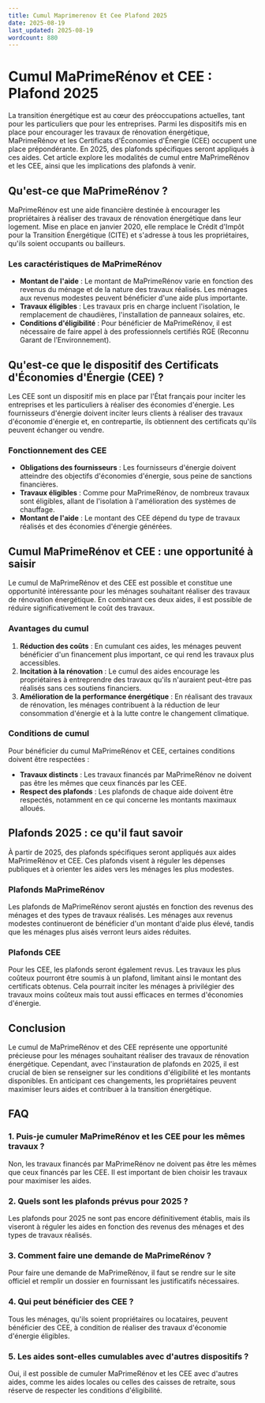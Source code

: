 ```yaml
---
title: Cumul Maprimerenov Et Cee Plafond 2025
date: 2025-08-19
last_updated: 2025-08-19
wordcount: 880
---
```


# Cumul MaPrimeRénov et CEE : Plafond 2025

La transition énergétique est au cœur des préoccupations actuelles, tant pour les particuliers que pour les entreprises. Parmi les dispositifs mis en place pour encourager les travaux de rénovation énergétique, MaPrimeRénov et les Certificats d'Économies d'Énergie (CEE) occupent une place prépondérante. En 2025, des plafonds spécifiques seront appliqués à ces aides. Cet article explore les modalités de cumul entre MaPrimeRénov et les CEE, ainsi que les implications des plafonds à venir.

## Qu'est-ce que MaPrimeRénov ?

MaPrimeRénov est une aide financière destinée à encourager les propriétaires à réaliser des travaux de rénovation énergétique dans leur logement. Mise en place en janvier 2020, elle remplace le Crédit d'Impôt pour la Transition Énergétique (CITE) et s'adresse à tous les propriétaires, qu'ils soient occupants ou bailleurs. 

### Les caractéristiques de MaPrimeRénov

- **Montant de l'aide** : Le montant de MaPrimeRénov varie en fonction des revenus du ménage et de la nature des travaux réalisés. Les ménages aux revenus modestes peuvent bénéficier d'une aide plus importante.
- **Travaux éligibles** : Les travaux pris en charge incluent l'isolation, le remplacement de chaudières, l'installation de panneaux solaires, etc.
- **Conditions d'éligibilité** : Pour bénéficier de MaPrimeRénov, il est nécessaire de faire appel à des professionnels certifiés RGE (Reconnu Garant de l’Environnement).

## Qu'est-ce que le dispositif des Certificats d'Économies d'Énergie (CEE) ?

Les CEE sont un dispositif mis en place par l'État français pour inciter les entreprises et les particuliers à réaliser des économies d'énergie. Les fournisseurs d'énergie doivent inciter leurs clients à réaliser des travaux d'économie d'énergie et, en contrepartie, ils obtiennent des certificats qu'ils peuvent échanger ou vendre.

### Fonctionnement des CEE

- **Obligations des fournisseurs** : Les fournisseurs d'énergie doivent atteindre des objectifs d'économies d'énergie, sous peine de sanctions financières.
- **Travaux éligibles** : Comme pour MaPrimeRénov, de nombreux travaux sont éligibles, allant de l'isolation à l'amélioration des systèmes de chauffage.
- **Montant de l'aide** : Le montant des CEE dépend du type de travaux réalisés et des économies d'énergie générées.

## Cumul MaPrimeRénov et CEE : une opportunité à saisir

Le cumul de MaPrimeRénov et des CEE est possible et constitue une opportunité intéressante pour les ménages souhaitant réaliser des travaux de rénovation énergétique. En combinant ces deux aides, il est possible de réduire significativement le coût des travaux.

### Avantages du cumul

1. **Réduction des coûts** : En cumulant ces aides, les ménages peuvent bénéficier d'un financement plus important, ce qui rend les travaux plus accessibles.
2. **Incitation à la rénovation** : Le cumul des aides encourage les propriétaires à entreprendre des travaux qu'ils n'auraient peut-être pas réalisés sans ces soutiens financiers.
3. **Amélioration de la performance énergétique** : En réalisant des travaux de rénovation, les ménages contribuent à la réduction de leur consommation d'énergie et à la lutte contre le changement climatique.

### Conditions de cumul

Pour bénéficier du cumul MaPrimeRénov et CEE, certaines conditions doivent être respectées :

- **Travaux distincts** : Les travaux financés par MaPrimeRénov ne doivent pas être les mêmes que ceux financés par les CEE.
- **Respect des plafonds** : Les plafonds de chaque aide doivent être respectés, notamment en ce qui concerne les montants maximaux alloués.

## Plafonds 2025 : ce qu'il faut savoir

À partir de 2025, des plafonds spécifiques seront appliqués aux aides MaPrimeRénov et CEE. Ces plafonds visent à réguler les dépenses publiques et à orienter les aides vers les ménages les plus modestes.

### Plafonds MaPrimeRénov

Les plafonds de MaPrimeRénov seront ajustés en fonction des revenus des ménages et des types de travaux réalisés. Les ménages aux revenus modestes continueront de bénéficier d'un montant d'aide plus élevé, tandis que les ménages plus aisés verront leurs aides réduites.

### Plafonds CEE

Pour les CEE, les plafonds seront également revus. Les travaux les plus coûteux pourront être soumis à un plafond, limitant ainsi le montant des certificats obtenus. Cela pourrait inciter les ménages à privilégier des travaux moins coûteux mais tout aussi efficaces en termes d'économies d'énergie.

## Conclusion

Le cumul de MaPrimeRénov et des CEE représente une opportunité précieuse pour les ménages souhaitant réaliser des travaux de rénovation énergétique. Cependant, avec l'instauration de plafonds en 2025, il est crucial de bien se renseigner sur les conditions d'éligibilité et les montants disponibles. En anticipant ces changements, les propriétaires peuvent maximiser leurs aides et contribuer à la transition énergétique.

## FAQ

### 1. Puis-je cumuler MaPrimeRénov et les CEE pour les mêmes travaux ?

Non, les travaux financés par MaPrimeRénov ne doivent pas être les mêmes que ceux financés par les CEE. Il est important de bien choisir les travaux pour maximiser les aides.

### 2. Quels sont les plafonds prévus pour 2025 ?

Les plafonds pour 2025 ne sont pas encore définitivement établis, mais ils viseront à réguler les aides en fonction des revenus des ménages et des types de travaux réalisés.

### 3. Comment faire une demande de MaPrimeRénov ?

Pour faire une demande de MaPrimeRénov, il faut se rendre sur le site officiel et remplir un dossier en fournissant les justificatifs nécessaires.

### 4. Qui peut bénéficier des CEE ?

Tous les ménages, qu'ils soient propriétaires ou locataires, peuvent bénéficier des CEE, à condition de réaliser des travaux d'économie d'énergie éligibles.

### 5. Les aides sont-elles cumulables avec d'autres dispositifs ?

Oui, il est possible de cumuler MaPrimeRénov et les CEE avec d'autres aides, comme les aides locales ou celles des caisses de retraite, sous réserve de respecter les conditions d'éligibilité.